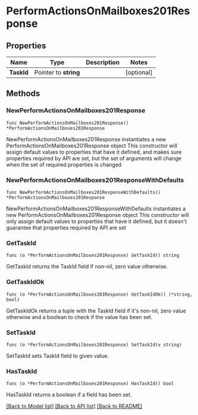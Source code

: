 # PerformActionsOnMailboxes201Response

## Properties

Name | Type | Description | Notes
------------ | ------------- | ------------- | -------------
**TaskId** | Pointer to **string** |  | [optional] 

## Methods

### NewPerformActionsOnMailboxes201Response

`func NewPerformActionsOnMailboxes201Response() *PerformActionsOnMailboxes201Response`

NewPerformActionsOnMailboxes201Response instantiates a new PerformActionsOnMailboxes201Response object
This constructor will assign default values to properties that have it defined,
and makes sure properties required by API are set, but the set of arguments
will change when the set of required properties is changed

### NewPerformActionsOnMailboxes201ResponseWithDefaults

`func NewPerformActionsOnMailboxes201ResponseWithDefaults() *PerformActionsOnMailboxes201Response`

NewPerformActionsOnMailboxes201ResponseWithDefaults instantiates a new PerformActionsOnMailboxes201Response object
This constructor will only assign default values to properties that have it defined,
but it doesn't guarantee that properties required by API are set

### GetTaskId

`func (o *PerformActionsOnMailboxes201Response) GetTaskId() string`

GetTaskId returns the TaskId field if non-nil, zero value otherwise.

### GetTaskIdOk

`func (o *PerformActionsOnMailboxes201Response) GetTaskIdOk() (*string, bool)`

GetTaskIdOk returns a tuple with the TaskId field if it's non-nil, zero value otherwise
and a boolean to check if the value has been set.

### SetTaskId

`func (o *PerformActionsOnMailboxes201Response) SetTaskId(v string)`

SetTaskId sets TaskId field to given value.

### HasTaskId

`func (o *PerformActionsOnMailboxes201Response) HasTaskId() bool`

HasTaskId returns a boolean if a field has been set.


[[Back to Model list]](../README.md#documentation-for-models) [[Back to API list]](../README.md#documentation-for-api-endpoints) [[Back to README]](../README.md)



